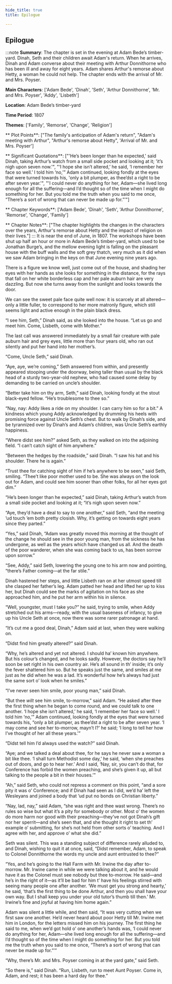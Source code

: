 ```yaml
---
hide_title: true
title: Epilogue

---
```

## Epilogue

:::note
**Summary**:
The chapter is set in the evening at Adam Bede’s timber-yard. Dinah, Seth and their children await Adam's return. When he arrives, Dinah and Adam converse about their meeting with Arthur Donnithorne who has been ill and away for eight years. Adam shares Arthur's remorse about Hetty, a woman he could not help. The chapter ends with the arrival of Mr. and Mrs. Poyser.

**Main Characters**:
['Adam Bede', 'Dinah', 'Seth', 'Arthur Donnithorne', 'Mr. and Mrs. Poyser', 'Addy', 'Lisbeth']

**Location**:
Adam Bede’s timber-yard

**Time Period**:
1807

**Themes**:
['Family', 'Remorse', 'Change', 'Religion']

** Plot Points**:
["The family's anticipation of Adam's return", "Adam's meeting with Arthur", "Arthur's remorse about Hetty", 'Arrival of Mr. and Mrs. Poyser']

** Significant Quotations**:
["'He’s been longer than he expected,' said Dinah, taking Arthur’s watch from a small side pocket and looking at it; 'it’s nigh upon seven now.'", "‘I hope she isn’t altered,’ he said, ‘I remember her face so well.’ I told him ‘no,’” Adam continued, looking fondly at the eyes that were turned towards his, 'only a bit plumper, as thee’dst a right to be after seven year.'", "'I could never do anything for her, Adam—she lived long enough for all the suffering—and I’d thought so of the time when I might do something for her. But you told me the truth when you said to me once, “There’s a sort of wrong that can never be made up for.”’"]

** Chapter Keywords**:
['Adam Bede', 'Dinah', 'Seth', 'Arthur Donnithorne', 'Remorse', 'Change', 'Family']

** Chapter Notes**:
["The chapter highlights the changes in the characters over the years, Arthur's remorse about Hetty and the impact of religion on their lives."]
:::
It is near the end of June, in 1807. The workshops have been shut up half an hour or more in Adam Bede’s timber-yard, which used to be Jonathan Burge’s, and the mellow evening light is falling on the pleasant house with the buff walls and the soft grey thatch, very much as it did when we saw Adam bringing in the keys on that June evening nine years ago. 

  There is a figure we know well, just come out of the house, and shading her eyes with her hands as she looks for something in the distance, for the rays that fall on her white borderless cap and her pale auburn hair are very dazzling. But now she turns away from the sunlight and looks towards the door. 

  We can see the sweet pale face quite well now: it is scarcely at all altered—only a little fuller, to correspond to her more matronly figure, which still seems light and active enough in the plain black dress. 

  “I see him, Seth,” Dinah said, as she looked into the house. “Let us go and meet him. Come, Lisbeth, come with Mother.” 

  The last call was answered immediately by a small fair creature with pale auburn hair and grey eyes, little more than four years old, who ran out silently and put her hand into her mother’s. 

  “Come, Uncle Seth,” said Dinah. 

  “Aye, aye, we’re coming,” Seth answered from within, and presently appeared stooping under the doorway, being taller than usual by the black head of a sturdy two-year-old nephew, who had caused some delay by demanding to be carried on uncle’s shoulder. 

  “Better take him on thy arm, Seth,” said Dinah, looking fondly at the stout black-eyed fellow. “He’s troublesome to thee so.” 

  “Nay, nay: Addy likes a ride on my shoulder. I can carry him so for a bit.” A kindness which young Addy acknowledged by drumming his heels with promising force against Uncle Seth’s chest. But to walk by Dinah’s side, and be tyrannized over by Dinah’s and Adam’s children, was Uncle Seth’s earthly happiness. 

  “Where didst see him?” asked Seth, as they walked on into the adjoining field. “I can’t catch sight of him anywhere.” 

  “Between the hedges by the roadside,” said Dinah. “I saw his hat and his shoulder. There he is again.” 

  “Trust thee for catching sight of him if he’s anywhere to be seen,” said Seth, smiling. “Thee’t like poor mother used to be. She was always on the look out for Adam, and could see him sooner than other folks, for all her eyes got dim.” 

  “He’s been longer than he expected,” said Dinah, taking Arthur’s watch from a small side pocket and looking at it; “it’s nigh upon seven now.” 

  “Aye, they’d have a deal to say to one another,” said Seth, “and the meeting ’ud touch ’em both pretty closish. Why, it’s getting on towards eight years since they parted.” 

  “Yes,” said Dinah, “Adam was greatly moved this morning at the thought of the change he should see in the poor young man, from the sickness he has undergone, as well as the years which have changed us all. And the death of the poor wanderer, when she was coming back to us, has been sorrow upon sorrow.” 

  “See, Addy,” said Seth, lowering the young one to his arm now and pointing, “there’s Father coming—at the far stile.” 

  Dinah hastened her steps, and little Lisbeth ran on at her utmost speed till she clasped her father’s leg. Adam patted her head and lifted her up to kiss her, but Dinah could see the marks of agitation on his face as she approached him, and he put her arm within his in silence. 

  “Well, youngster, must I take you?” he said, trying to smile, when Addy stretched out his arms—ready, with the usual baseness of infancy, to give up his Uncle Seth at once, now there was some rarer patronage at hand. 

  “It’s cut me a good deal, Dinah,” Adam said at last, when they were walking on. 

  “Didst find him greatly altered?” said Dinah. 

  “Why, he’s altered and yet not altered. I should ha’ known him anywhere. But his colour’s changed, and he looks sadly. However, the doctors say he’ll soon be set right in his own country air. He’s all sound in th’ inside; it’s only the fever shattered him so. But he speaks just the same, and smiles at me just as he did when he was a lad. It’s wonderful how he’s always had just the same sort o’ look when he smiles.” 

  “I’ve never seen him smile, poor young man,” said Dinah. 

  “But thee _wilt_ see him smile, to-morrow,” said Adam. “He asked after thee the first thing when he began to come round, and we could talk to one another. ‘I hope she isn’t altered,’ he said, ‘I remember her face so well.’ I told him ‘no,’” Adam continued, looking fondly at the eyes that were turned towards his, “only a bit plumper, as thee’dst a right to be after seven year. ‘I may come and see her to-morrow, mayn’t I?’ he said; ‘I long to tell her how I’ve thought of her all these years.’” 

  “Didst tell him I’d always used the watch?” said Dinah. 

  “Aye; and we talked a deal about thee, for he says he never saw a woman a bit like thee. ‘I shall turn Methodist some day,’ he said, ‘when she preaches out of doors, and go to hear her.’ And I said, ‘Nay, sir, you can’t do that, for Conference has forbid the women preaching, and she’s given it up, all but talking to the people a bit in their houses.’” 

  “Ah,” said Seth, who could not repress a comment on this point, “and a sore pity it was o’ Conference; and if Dinah had seen as I did, we’d ha’ left the Wesleyans and joined a body that ’ud put no bonds on Christian liberty.” 

  “Nay, lad, nay,” said Adam, “she was right and thee wast wrong. There’s no rules so wise but what it’s a pity for somebody or other. Most o’ the women do more harm nor good with their preaching—they’ve not got Dinah’s gift nor her sperrit—and she’s seen that, and she thought it right to set th’ example o’ submitting, for she’s not held from other sorts o’ teaching. And I agree with her, and approve o’ what she did.” 

  Seth was silent. This was a standing subject of difference rarely alluded to, and Dinah, wishing to quit it at once, said, “Didst remember, Adam, to speak to Colonel Donnithorne the words my uncle and aunt entrusted to thee?” 

  “Yes, and he’s going to the Hall Farm with Mr. Irwine the day after to-morrow. Mr. Irwine came in while we were talking about it, and he would have it as the Colonel must see nobody but thee to-morrow. He said—and he’s in the right of it—as it’ll be bad for him t’ have his feelings stirred with seeing many people one after another. ‘We must get you strong and hearty,’ he said, ‘that’s the first thing to be done Arthur, and then you shall have your own way. But I shall keep you under your old tutor’s thumb till then.’ Mr. Irwine’s fine and joyful at having him home again.” 

  Adam was silent a little while, and then said, “It was very cutting when we first saw one another. He’d never heard about poor Hetty till Mr. Irwine met him in London, for the letters missed him on his journey. The first thing he said to me, when we’d got hold o’ one another’s hands was, ‘I could never do anything for her, Adam—she lived long enough for all the suffering—and I’d thought so of the time when I might do something for her. But you told me the truth when you said to me once, “There’s a sort of wrong that can never be made up for.”’” 

  “Why, there’s Mr. and Mrs. Poyser coming in at the yard gate,” said Seth. 

  “So there is,” said Dinah. “Run, Lisbeth, run to meet Aunt Poyser. Come in, Adam, and rest; it has been a hard day for thee.”